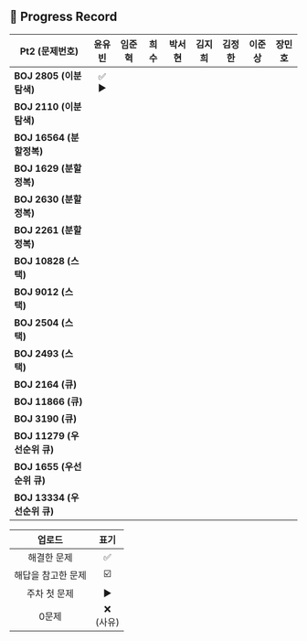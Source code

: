 ## 📍 Progress Record
| **Pt2 (문제번호)**         | **윤유빈** | **임준혁** | **희수** | **박서현** | **김지희** | **김정한** | **이준상** | **장민호** |
|------------------------|:-------:|:-------:|:------:|:-------:|:-------:|:-------:|:-------:|:-------:|
| **BOJ 2805 (이분탐색)**    |  ✅ ▶️   |         |        |         |         |         |         |         |
| **BOJ 2110 (이분탐색)**    |         |         |        |         |         |         |         |         |
| **BOJ 16564 (분할정복)**   |         |         |        |         |         |         |         |         |
| **BOJ 1629 (분할정복)**    |         |         |        |         |         |         |         |         |
| **BOJ 2630 (분할정복)**    |         |         |        |         |         |         |         |         |
| **BOJ 2261 (분할정복)**    |         |         |        |         |         |         |         |         |
| **BOJ 10828 (스택)**     |         |         |        |         |         |         |         |         |
| **BOJ 9012 (스택)**      |         |         |        |         |         |         |         |         |
| **BOJ 2504 (스택)**      |         |         |        |         |         |         |         |         |
| **BOJ 2493 (스택)**      |         |         |        |         |         |         |         |         |
| **BOJ 2164 (큐)**       |         |         |        |         |         |         |         |         |
| **BOJ 11866 (큐)**      |         |         |        |         |         |         |         |         |
| **BOJ 3190 (큐)**       |         |         |        |         |         |         |         |         |
| **BOJ 11279 (우선순위 큐)** |         |         |        |         |         |         |         |         |
| **BOJ 1655 (우선순위 큐)**  |         |         |        |         |         |         |         |         |
| **BOJ 13334 (우선순위 큐)** |         |         |        |         |         |         |         |         |



|    업로드     |     표기      |
|:----------:|:-----------:|
|   해결한 문제   |      ✅      |
| 해답을 참고한 문제 |     ☑️      |
|  주차 첫 문제   |     ▶️     |
|    0문제     | ❌ <br/>(사유) |